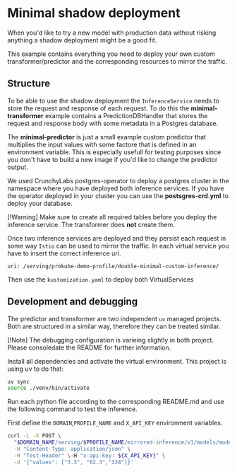 # Minimal shadow deployment

When you'd like to try a new model with production data without risking anything a
shadow deployment might be a good fit. 

This example contains everything  you need to deploy your own custom transformer/predictor
and the corresponding resources to mirror the traffic. 


## Structure

To be able to use the shadow deployment the `InferenceService` needs to store the
request and response of each request. To do this the **minimal-transformer** example
contains a PredictionDBHandler that stores the request and response body with some
metadata in a Postgres database.

The **minimal-predictor** is just a small example custom predictor that multiplies the
input values with some factore that is defined in an environment variable. This is
especially usefull for testing purposes since you don't have to build a new image if
you'd like to change the predictor output. 

We used CrunchyLabs postgres-operator to deploy a postgres cluster in the namespace
where you have deployed both inference services. If you have the operator deployed in
your cluster you can use the **postsgres-crd.yml** to deploy your database. 

[!Warning]
Make sure to create all required tables before you deploy the inference service. The
transformer does **not** create them. 

Once two inference services are deployed and they persist each request in some way
`Istio` can be used to mirror the traffic. In each virtual service you have to insert
the correct inference uri. 

```
uri: /serving/prokube-demo-profile/double-minimal-custom-inference/
```

Then use the `kustomization.yaml` to deploy both VirtualServices

## Development and debugging

The predictor and transformer are two independent `uv` managed projects. Both are
structured in a similar way, therefore they can be treated similar.

[!Note]
The debugging configuration is varieing slightly in both project. Please consoledate the
README for further information.


Install all dependencies and activate the virtual environment. This project is using uv to do that:

```bash
uv sync
source ./venv/bin/activate
``` 

Run each python file according to the corresponding README.md and use the following
command to test the inference. 

First define the `DOMAIN`,`PROFILE_NAME` and `X_API_KEY` environment
variables. 

```bash
curl -L -X POST \
  "$DOMAIN_NAME/serving/$PROFILE_NAME/mirrored-inference/v1/models/model:predict" \
  -H "Content-Type: application/json" \
  -H "Test-Header" \-H "x-api-key: ${X_API_KEY}" \
  -d '{"values": ["3.3", "62.3","324"]}'
```
